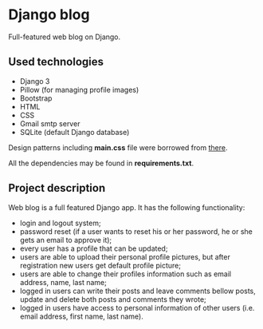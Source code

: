 # Django blog
Full-featured web blog on Django.

## Used technologies

- Django 3
- Pillow (for managing profile images)
- Bootstrap
- HTML
- CSS
- Gmail smtp server
- SQLite (default Django database)

Design patterns including **main.css** file were borrowed from [there](https://github.com/CoreyMSchafer/code_snippets/tree/master/Django_Blog/snippets).

All the dependencies may be found in **requirements.txt**.

## Project description

Web blog is a full featured Django app. It has the following functionality:
- login and logout system;
- password reset (if a user wants to reset his or her password, he or she gets an email to approve it);
- every user has a profile that can be updated;
- users are able to upload their personal profile pictures, but after registration new users get default profile picture;
- users are able to change their profiles information such as email address, name, last name;
- logged in users can write their posts and leave comments bellow posts, update and delete both posts and comments they wrote;
- logged in users have access to personal information of other users (i.e. email address, first name, last name).

